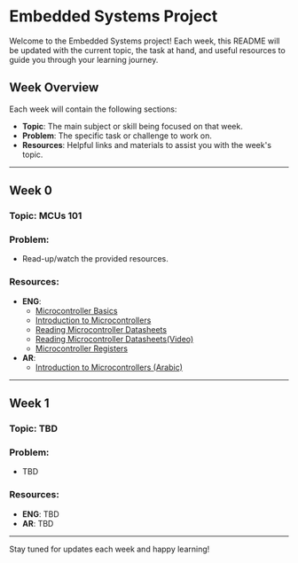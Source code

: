 # Embedded Systems Project

Welcome to the Embedded Systems project! Each week, this README will be updated with the current topic, the task at hand, and useful resources to guide you through your learning journey.

## Week Overview

Each week will contain the following sections:
- **Topic**: The main subject or skill being focused on that week.
- **Problem**: The specific task or challenge to work on.
- **Resources**: Helpful links and materials to assist you with the week's topic.

---

## Week 0

### Topic: MCUs 101

### Problem: 
- Read-up/watch the provided resources.

### Resources:
- **ENG**:
  - [Microcontroller Basics](https://www.youtube.com/watch?v=LnzuMJLZRdU)
  - [Introduction to Microcontrollers](https://www.allaboutcircuits.com/technical-articles/what-is-a-microcontroller-introduction-component-characteristics-component/)
  - [Reading Microcontroller Datasheets](https://www.allaboutcircuits.com/technical-articles/how-to-read-a-microcontroller-datasheet-introduction-and-first-steps2/)
  - [Reading Microcontroller Datasheets(Video)](https://www.youtube.com/watch?v=1EXXqWweTkI)
  - [Microcontroller Registers](https://www.youtube.com/watch?v=tBq3sO1Z-7o&list=PLNyfXcjhOAwOF-7S-ZoW2wuQ6Y-4hfjMR&index=1)
- **AR**:
  - [Introduction to Microcontrollers (Arabic)](https://www.youtube.com/watch?v=tfvtvwaKiYQ&list=PLoiqjtgvXf9e2VJk8GWEXwECPM_7JRwkE)

---

## Week 1

### Topic: TBD

### Problem:
- TBD

### Resources:
- **ENG**: TBD
- **AR**: TBD

---

Stay tuned for updates each week and happy learning!
